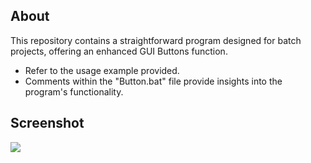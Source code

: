 ## About

This repository contains a straightforward program designed for batch projects, offering an enhanced GUI Buttons function.

- Refer to the usage example provided.
- Comments within the "Button.bat" file provide insights into the program's functionality.

## Screenshot

![](https://raw.githubusercontent.com/Psi505/Folder-Locker/main/image.png)

